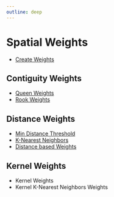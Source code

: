 ```yaml
---
outline: deep
---
```


# Spatial Weights

- [Create Weights](/api/core/src/functions/createWeights)

## Contiguity Weights

- [Queen Weights](/api/core/src/functions/queenWeights)
- [Rook Weights](/api/core/src/functions/rookWeights)

## Distance Weights

- [Min Distance Threshold](/api/core/src/functions/getDistanceThresholds)
- [K-Nearest Neighbors](/api/core/src/functions/getNearestNeighborsFromBinaryGeometries)
- [Distance based Weights](/api/core/src/functions/getDistanceNeighborsFromBinaryGeometries)

## Kernel Weights

- Kernel Weights
- Kernel K-Nearest Neighbors Weights